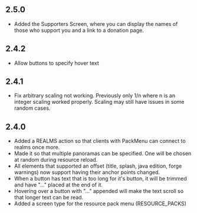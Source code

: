 ## 2.5.0
* Added the Supporters Screen, where you can display the names of those who support you and a link to a donation page.
## 2.4.2
* Allow buttons to specify hover text
## 2.4.1
* Fix arbitrary scaling not working.  Previously only 1/n where n is an integer scaling worked properly.  Scaling may still have issues in some random cases.
## 2.4.0
* Added a REALMS action so that clients with PackMenu can connect to realms once more.
* Made it so that multiple panoramas can be specified.  One will be chosen at random during resource reload.
* All elements that supported an offset (title, splash, java edition, forge warnings) now support having their anchor points changed.
* When a button has text that is too long for it's button, it will be trimmed and have "..." placed at the end of it.
* Hovering over a button with "..." appended will make the text scroll so that longer text can be read.
* Added a screen type for the resource pack menu (RESOURCE_PACKS)